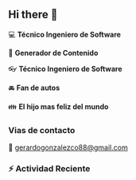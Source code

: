 ## Hi there 👋

:computer: **Técnico Ingeniero de Software**

:pencil: **Generador de Contenido**

:eyeglasses: **Técnico Ingeniero de Software**

:oncoming_automobile: **Fan de autos**

:family: **El hijo mas feliz del mundo**

### Vias de contacto
:email: [gerardogonzalezco88@gmail.com](mailto:contacto@correo.com)

### :zap: Actividad Reciente
<!--RECENT_ACTIVITY:start-->

<!--RECENT_ACTIVITY:last_update-->
